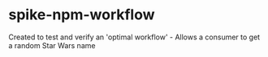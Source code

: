 # spike-npm-workflow
Created to test and verify an 'optimal workflow' - Allows a consumer to get a random Star Wars name
